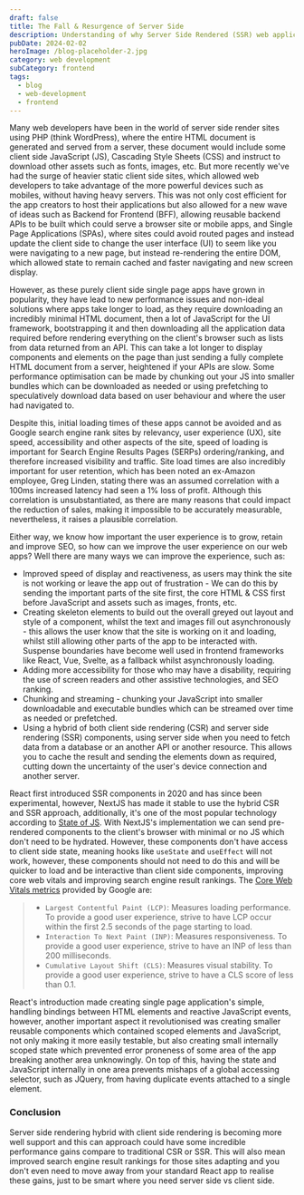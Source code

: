 ```yaml
---
draft: false
title: The Fall & Resurgence of Server Side
description: Understanding of why Server Side Rendered (SSR) web applications fell and why hybrid is becoming popular
pubDate: 2024-02-02
heroImage: /blog-placeholder-2.jpg
category: web development
subCategory: frontend
tags:
  - blog
  - web-development
  - frontend
---
```

Many web developers have been in the world of server side render sites using PHP (think WordPress), where the entire HTML document is generated and served from a server, these document would include some client side JavaScript (JS), Cascading Style Sheets (CSS) and instruct to download other assets such as fonts, images, etc. But more recently we've had the surge of heavier static client side sites, which allowed web developers to take advantage of the more powerful devices such as mobiles, without having heavy servers. This was not only cost efficient for the app creators to host their applications but also allowed for a new wave of ideas such as Backend for Frontend (BFF), allowing reusable backend APIs to be built which could serve a browser site or mobile apps, and Single Page Applications (SPAs), where sites could avoid routed pages and instead update the client side to change the user interface (UI) to seem like you were navigating to a new page, but instead re-rendering the entire DOM, which allowed state to remain cached and faster navigating and new screen display.

However, as these purely client side single page apps have grown in popularity, they have lead to new performance issues and non-ideal solutions where apps take longer to load, as they require downloading an incredibly minimal HTML document, then a lot of JavaScript for the UI framework, bootstrapping it and then downloading all the application data required before rendering everything on the client's browser such as lists from data returned from an API. This can take a lot longer to display components and elements on the page than just sending a fully complete HTML document from a server, heightened if your APIs are slow. Some performance optimisation can be made by chunking out your JS into smaller bundles which can be downloaded as needed or using prefetching to speculatively download data based on user behaviour and where the user had navigated to.

Despite this, initial loading times of these apps cannot be avoided and as Google search engine rank sites by relevancy, user experience (UX), site speed, accessibility and other aspects of the site, speed of loading is important for Search Engine Results Pages (SERPs) ordering/ranking, and therefore increased visibility and traffic. Site load times are also incredibly important for user retention, which has been noted an ex-Amazon employee, Greg Linden, stating there was an assumed correlation with a 100ms increased latency had seen a 1% loss of profit. Although this correlation is unsubstantiated, as there are many reasons that could impact the reduction of sales, making it impossible to be accurately measurable, nevertheless, it raises a plausible correlation.

Either way, we know how important the user experience is to grow, retain and improve SEO, so how can we improve the user experience on our web apps? Well there are many ways we can improve the experience, such as:
- Improved speed of display and reactiveness, as users may think the site is not working or leave the app out of frustration - We can do this by sending the important parts of the site first, the core HTML & CSS first before JavaScript and assets such as images, fronts, etc.
- Creating skeleton elements to build out the overall greyed out layout and style of a component, whilst the text and images fill out asynchronously - this allows the user know that the site is working on it and loading, whilst still allowing other parts of the app to be interacted with. Suspense boundaries have become well used in frontend frameworks like React, Vue, Svelte, as a fallback whilst asynchronously loading.
- Adding more accessibility for those who may have a disability, requiring the use of screen readers and other assistive technologies, and SEO ranking.
- Chunking and streaming - chunking your JavaScript into smaller downloadable and executable bundles which can be streamed over time as needed or prefetched.
- Using a hybrid of both client side rendering (CSR) and server side rendering (SSR) components, using server side when you need to fetch data from a database or an another API or another resource. This allows you to cache the result and sending the elements down as required, cutting down the uncertainty of the user's device connection and another server.

React first introduced SSR components in 2020 and has since been experimental, however, NextJS has made it stable to use the hybrid CSR and SSR approach, additionally, it's one of the most popular technology according to [State of JS](https://stateofjs.com/en-US/). With NextJS's implementation we can send pre-rendered components to the client's browser with minimal or no JS which don't need to be hydrated. However, these components don't have access to client side state, meaning hooks like `useState` and `useEffect` will not work, however, these components should not need to do this and will be quicker to load and be interactive than client side components, improving core web vitals and improving search engine result rankings. The [Core Web Vitals metrics](https://developers.google.com/search/docs/appearance/core-web-vitals) provided by Google are:
> - `Largest Contentful Paint (LCP)`: Measures loading performance. To provide a good user experience, strive to have LCP occur within the first 2.5 seconds of the page starting to load.
> - `Interaction To Next Paint (INP)`: Measures responsiveness. To provide a good user experience, strive to have an INP of less than 200 milliseconds.
> - `Cumulative Layout Shift (CLS)`: Measures visual stability. To provide a good user experience, strive to have a CLS score of less than 0.1.

React's introduction made creating single page application's simple, handling bindings between HTML elements and reactive JavaScript events, however, another important aspect it revolutionised was creating smaller reusable components which contained scoped elements and JavaScript, not only making it more easily testable, but also creating small internally scoped state which prevented error proneness of some area of the app breaking another area unknowingly. On top of this, having the state and JavaScript internally in one area prevents mishaps of a global accessing selector, such as JQuery, from having duplicate events attached to a single element.

### Conclusion
Server side rendering hybrid with client side rendering is becoming more well support and this can approach could have some incredible performance gains compare to traditional CSR or SSR. This will also mean improved search engine result rankings for those sites adapting and you don't even need to move away from your standard React app to realise these gains, just to be smart where you need server side vs client side.